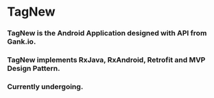 # TagNew
### TagNew is the Android Application designed with API from Gank.io.
### TagNew implements RxJava, RxAndroid, Retrofit and MVP Design Pattern.
### Currently undergoing.

